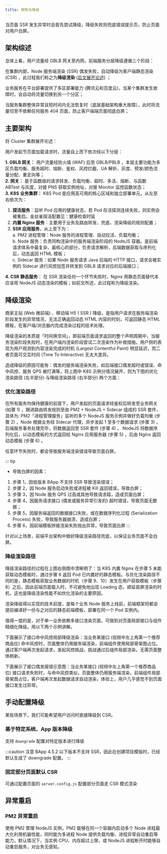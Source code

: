 ```yaml
---
title: 架构与降级
---
```


当页面 SSR 发生异常时会首先尝试降级，降级失败则兜底错误提示页，防止页面对用户白屏。

## 架构综述

总体上看，用户流量经 GBLB 网关至内网，前端服务分层降级遵循三个阶段：

在集群内部，Node 服务端渲染 (SSR) 偶发失败，自动降级为客户端静态渲染 (CSR) ，此过程我们称之为**降级渲染** ([后文展开论述](#降级渲染)) ；

业务服务在平台部署提供了多区部署能力 (腾讯云和百度云)，当某个集群发生故障时，会自动将流量切换到另一个分区；

当服务集群整体异常且短时间内无法恢复时（底层基础架构重大故障），此时将流量切至不依赖任何服务 404 页面，防止客户端端页面彻底白屏；

## 主要架构

将 Cluster 集群展开论述：

用户发起节页面加载请求时，流量自上而下依次经以下分层：

**1\. GBLB 网关：**
用户流量经防火墙 (WAF) 后至 GBLB/PBLB ，本层主要功能为多区负载均衡、服务超时、熔断、鉴权、风控拦截、UA 解析、灰度、预发/颜色流量分配、重定向等；<br />
**2\. 网关：**
基于函数级的请求转发、负载均衡、超时、多活、熔断、与函数 ABTest 与灰度，对接 PNS 获取实例地址，对接 Monitor 监控函数状态；<br />
**3\. K8S 业务集群：** K8S Pod 是应用高可用的核心区域和独立部署单元，从左至右依次为：

1. **探活服务**：监听 Pod 应用的健康状态，若 Pod 存活探测连续失败，则实例会被重启。金丝雀探活配置见：健康检查时延
2. **内置 Nginx 服务**：主要用于业务及路由转发、兜底、渲染降级的规则配置；
3. **SSR 应用服务**，从上至下为：<br />
   a. PM2 进程管理：Node 服务的进程管理、自动拉活、负载均衡；<br />
   b. Node 服务：负责同构渲染中的服务端渲染阶段的 NodeJS 容器。是前端请求体系中最复杂、最核心的部分，负责请求解析，后端数据获取与序列化后，动态返回 HTML 模板；<br />
   c. Sidecar 服务：如果 Node 服务请求 Java 后端的 HTTP 接口，请求会被实例的 Sidecar 进行风控加签并转发到 GBLB 请求对应的后端接口；<br />

**4\. CSR 静态服务**：
在 SSR 渲染任何一个环节失败时，Nginx 用静态页面替代本应该用 NodeJS 动态渲染的模板；如前文所述，此过程称为降级渲染。

## 降级渲染

商家主站 (Web 微前端) 、移动端 H5 ( SSR ) 降级，是指用户请求在服务端渲染阶段发生的异常情况，无法正确返回动态 HTML 内容的时刻，可返回静态 HTML 模板，在客户端/浏览器内完成渲染过程的技术处理。

降级渲染的本质是「时间换空间」，即前端页面请求返回的整个声明周期中，当服务渲染阶段失败时，在用户端内渲染阶段尝试二次渲染作为补救措施。用户侧的表现为用户观测到内容渲染完成的时机 (Largest Contentful Paint) 明显延迟，而二者页面可交互时间 (Time To Interactive) 无太大差异。

造成降级的原因可能有：偶发的服务端渲染失败，如后端接口偶发超时或错误、命中风控、服务 QPS 被打满等，将上图中 K8S 示例分情况展开，则为下图的优化渲染路径 (左半部分) 与降级渲染路径 (右半部分) 两个方面：

### 优化渲染路径

在所有服务均保持健康的前提下，用户发起的页面请求经鉴权后转发至业务网关 (如骤 1) ，跟进路由转发规则至由 PM2 + NodeJS + Sidecar 组成的 SSR 套件，具体为: PM2「进程管理服务」监听的多个 NodeJS 服务示例并做好负载均衡 (步骤 2) ，Node 根据业务经 Sidecar 代理，异步发起 1 至多个数据请求 (步骤 3) ，后端服务事务处理完毕，将数据返回至 SSR 套件 (步骤 4) ， NodeJS 将数据序列化后，以动态模板的方式返回给 Nginx 应用服务器 (步骤 5) ，后由 Nginx 返回动态模板 (步骤 6) 。

任意环节失败时，都会导致服务端渲染错误导致页面白屏。

::: tip

- 导致白屏的因素：

1. 步骤 1，因低版本 BApp 不支持 SSR 导致渲染错误；
2. 步骤 2，因 Node 服务启动失败或进程被 Kill 返回错误，导致白屏；
3. 步骤 3，因 Node 服务 QPS 过高或其他导致请求超，造成页面白屏；
4. 步骤 4，因服务请求接口 (偶发或服务异常引发的) 超时错误，导致页面无数据；
5. 步骤 5，因服务端返回的数据接口失败，或在数据序列化过程 (Serialization Process) 失败，导致服务器崩溃，造成白屏；
6. 步骤 6，因前端模板拼接渲染失败抛出异常，导致页面白屏
   :::

针对以上场景，前端平台架构中做好降级渲染路径兜底，以保证业务页面不会白屏。

### 降级渲染路径

降级渲染路径的过程在上图右侧图中清晰明了：当 K8S 内置 Nginx 在步骤 5 未能获取动态模板时，通过步骤 6 返回 Pod 已内置好的静态模板。与优化渲染路径不同的是，静态模板获取业务数据的时机（步骤 9、10）发生在用户获取模板（步骤 8）之后，因此前端页面载入时，不可避免地出现 Loading 态，顺延首屏渲染的时机，这也是降级渲染性能不如优化渲染的主要原因。

渲染降级得以实现的技术前提，是每个业务 Node 服务上线前，前端框架将都会提前编译好一份与之对应的静态前端模板，部署在同一个 Pod 实例内。

值得一提的是，对于单一业务依赖多接口渲染页面，可做到对页面局部接口与组件精细化降级。用以下两个示例讲解。

下面展示了接口命中风控局部降级渲染：当业务某接口 (视频中左上角第一个推荐商品位) 命中风控时，页面整体仍用服务端渲染，前端组件使用局部骨架图占位。通过客户端再次发起请求，发起风控挑战，挑战通过后组件局部渲染，无需页面整体刷新。

下面展示了接口偶发报错示意图：当业务某接口 (视频中左上角第一个推荐商品位) 接口请求失败时，与命中风控类似，页面整体仍用服务端渲染，前端组件局部骨架图占位，客户端再次发起数据请求自动渲染，体验上，用户几乎感觉不到页面接口发生过异常。

## 手动配置降级

某些场景下，我们可能希望用户访问时直接降级到 CSR。

### 基于特定系统、App 版本降级

支持 `downgrade` 配置对特定版本进行降级

:::caution 注意
BApp 4.5.2 以下版本不支持 SSR，因此在创建项目模版时，已经默认生成了 downgrade 配置。
:::

### 固定部分页面默认 CSR

可通过配置页面的 `server.config.js` 配置部分页面走 CSR 模式渲染

## 异常重启

### PM2 异常重启

使用 PM2 管理 NodeJS 实例，PM2 能够在同一个容器内启动多个 Node 进程最大化利用机器性能，同时能为多进程 Node 提供负载均衡、进程异常自动重启等能力，默认情况下，当实例 CPU、内存超过上限，或 NodeJS 进程断开时能够自动重启服务，对业务无感知。
